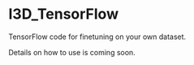 # I3D_TensorFlow
TensorFlow code for finetuning on your own dataset.

Details on how to use is coming soon.